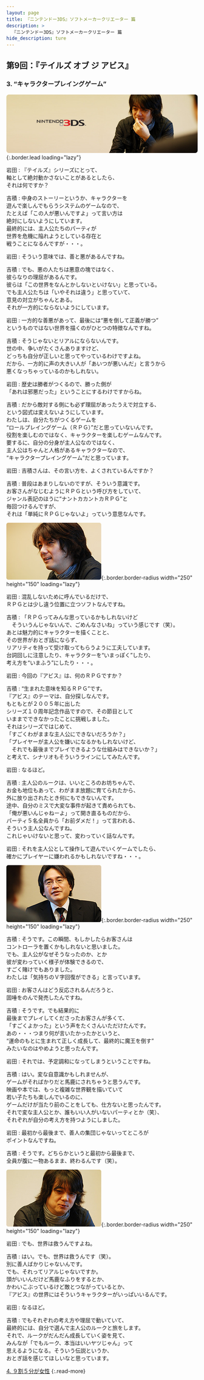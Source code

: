 ```yaml
---
layout: page
title: 『ニンテンドー3DS』ソフトメーカークリエーター 篇
description: >
  『ニンテンドー3DS』ソフトメーカークリエーター 篇
hide_description: ture
---
```


## 第9回：『テイルズ オブ ジ アビス』

### 3. “キャラクタープレイングゲーム”

![](/interviews/jp/3ds/creators/vol1/img/mainvisual3.jpg){:.border.lead loading="lazy"}

岩田
: 『テイルズ』シリーズにとって、<br>軸として絶対動かさないことがあるとしたら、<br>それは何ですか？

吉積
: 中身のストーリーというか、キャラクターを<br>遊んで楽しんでもらうシステムのゲームなので、<br>たとえば「この人が悪いんですよ」って言い方は<br>絶対にしないようにしています。<br>最終的には、主人公たちのパーティが<br>世界を危機に陥れようとしている存在と<br>戦うことになるんですが・・・。

岩田
: そういう意味では、善と悪があるんですね。

吉積
: でも、悪の人たちは悪意の塊ではなく、<br>彼らなりの理屈があるんです。<br>彼らは「この世界をなんとかしないといけない」と思っている。<br>でも主人公たちは「いやそれは違う」と思っていて、<br>意見の対立がちゃんとある。<br>それが一方的にならないようにしています。

岩田
: 一方的な善悪があって、最後には“悪を倒して正義が勝つ”<br>というものではない世界を描くのがひとつの特徴なんですね。

吉積
: そうじゃないとリアルにならないんです。<br>世の中、争いがたくさんありますけど、<br>どっちも自分が正しいと思ってやっているわけですよね。<br>だから、一方的に声の大きい人が「あいつが悪いんだ」と言うから<br>悪くなっちゃっているのかもしれない。

岩田
: 歴史は勝者がつくるので、勝った側が<br>「あれは邪悪だった」ということにするわけですからね。

吉積
: だから敵対する側にも必ず理屈があったうえで対立する、<br>という図式は変えないようにしています。<br>わたしは、自分たちがつくるゲームを<br>“ロールプレイングゲーム（ＲＰＧ）”だと思っていないんです。<br>役割を楽しむのではなく、キャラクターを楽しむゲームなんです。<br>要するに、自分の分身が主人公なのではなく、<br>主人公はちゃんと人格があるキャラクターなので、<br>“キャラクタープレイングゲーム”だと思っています。

岩田
: 吉積さんは、その言い方を、よくされているんですか？

吉積
: 普段はあまりしないのですが、そういう意識です。<br>お客さんがなじむようにＲＰＧという呼び方をしていて、<br>ジャンル表記のほうに“ナントカカントカＲＰＧ”と<br>毎回つけるんですが、<br>それは「単純にＲＰＧじゃないよ」っていう意思なんです。

![](/interviews/jp/3ds/creators/vol1/img/photo8.jpg){:.border.border-radius width="250" height="150" loading="lazy"}

岩田
: 混乱しないために呼んでいるだけで、<br>ＲＰＧとは少し違う位置に立つソフトなんですね。

吉積
: 「ＲＰＧってみんな思っているかもしれないけど<br>　そういうんじゃないんで、ごめんなさいね」っていう感じです（笑）。<br>あとは魅力的にキャラクターを描くことと、<br>その世界がおとぎ話にならず、<br>リアリティを持って受け取ってもらうように工夫しています。<br>台詞回しに注意したり、キャラクターを“いまっぽく”したり、<br>考え方を“いまふう”にしたり・・・。

岩田
: 今回の『アビス』は、何のＲＰＧですか？

吉積
: “生まれた意味を知るＲＰＧ”です。<br>『アビス』のテーマは、自分探しなんです。<br>もともとが２００５年に出した<br>シリーズ１０周年記念作品ですので、その節目として<br>いままでできなかったことに挑戦しました。<br>それはシリーズではじめて、<br>「すごくわがままな主人公にできないだろうか？」<br>「プレイヤーが主人公を嫌いになるかもしれないけど、<br>　それでも最後までプレイできるような仕組みはできないか？」<br>と考えて、シナリオもそういうラインにしてみたんです。

岩田
: なるほど。

吉積
: 主人公のルークは、いいところのお坊ちゃんで、<br>お金も地位もあって、わがまま放題に育てられたから、<br>外に放り出されたとき何にもできないんです。<br>途中、自分のミスで大変な事件が起きて責められても、<br>「俺が悪いんじゃねーよ」って開き直るものだから、<br>パーティ５名全員から「お前ダメだ！」って言われる、<br>そういう主人公なんですね。<br>これじゃいけないと思って、変わっていく話なんです。

岩田
: それを主人公として操作して遊んでいくゲームでしたら、<br>確かにプレイヤーに嫌われるかもしれないですね・・・。

![](/interviews/jp/3ds/creators/vol1/img/photo9.jpg){:.border.border-radius width="250" height="150" loading="lazy"}

吉積
: そうです。この瞬間、もしかしたらお客さんは<br>コントローラを置くかもしれないと思いました。<br>でも、主人公がなぜそうなったのか、とか<br>彼が変わっていく様子が体験できるので、<br>すごく賭けでもありました。<br>わたしは「気持ちのＶ字回復ができる」と言っています。

岩田
: お客さんはどう反応されるんだろうと、<br>固唾をのんで発売したんですね。

吉積
: そうです。でも結果的に<br>最後までプレイしてくださったお客さんが多くて、<br>「すごくよかった」という声をたくさんいただけたんです。<br>あの・・・つまり何が言いたかったかというと、<br>“運命のもとに生まれて正しく成長して、最終的に魔王を倒す”<br>みたいなのはやめようと思ったんです。

岩田
: それでは、予定調和になってしまうということですね。

吉積
: はい。変な自意識かもしれませんが、<br>ゲームがそればかりだと馬鹿にされちゃうと思うんです。<br>映画や本では、もっと複雑な世界観を描いていて<br>若い子たちも楽しんでいるのに、<br>ゲームだけが当たり前のことをしても、仕方ないと思ったんです。<br>それで変な主人公とか、誰もいい人がいないパーティとか（笑）、<br>それぞれが自分の考え方を持つようにしました。

岩田
: 最初から最後まで、善人の集団じゃないってところが<br>ポイントなんですね。

吉積
: そうです。どちらかというと最初から最後まで、<br>全員が腹に一物あるまま、終わるんです（笑）。

![](/interviews/jp/3ds/creators/vol1/img/photo10.jpg){:.border.border-radius width="250" height="150" loading="lazy"}

岩田
: でも、世界は救うんですよね。

吉積
: はい。でも、世界は救うんです（笑）。<br>別に善人ばかりじゃないんです。<br>でも、それってリアルじゃないですか。<br>頭がいいんだけど馬鹿なふりをするとか、<br>かわいこぶっているけど敵とつながっているとか、<br>『アビス』の世界にはそういうキャラクターがいっぱいいるんです。

岩田
: なるほど。

吉積
: でもそれぞれの考え方や理屈で動いていて、<br>最終的には、自分で選んで主人公のルークと旅をします。<br>それで、ルークがだんだん成長していく姿を見て、<br>みんなが「でもルーク、本当はいいヤツじゃん」って<br>思えるようになる。そういう伝説というか、<br>おとぎ話を感じてほしいなと思っています。

[4. ９割５分が女性](4.md)
{:.read-more}

